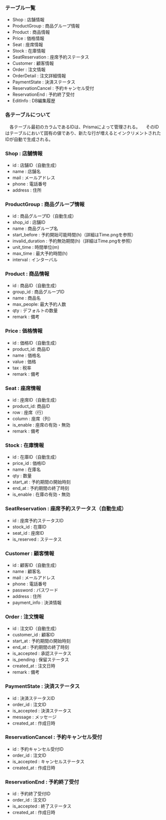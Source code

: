 ### テーブル一覧
- Shop              : 店舗情報
- ProductGroup      : 商品グループ情報
- Product           : 商品情報
- Price             : 価格情報
- Seat              : 座席情報
- Stock             : 在庫情報
- SeatReservation   : 座席予約ステータス
- Customer          : 顧客情報
- Order             : 注文情報
- OrderDetail       : 注文詳細情報
- PaymentState      : 決済ステータス
- ReservationCancel : 予約キャンセル受付
- ReservationEnd    : 予約終了受付
- EditInfo          : DB編集履歴

### 各テーブルについて
　各テーブル最初のカラムであるIDは、Prismaによって管理される。
　そのIDはテーブルにおいて固有の値であり、新たな行が増えるとインクリメントされたIDが自動で生成される。

### Shop : 店舗情報
- id        : 店舗ID（自動生成）
- name      : 店舗名
- mail      : メールアドレス
- phone     : 電話番号
- address   : 住所

### ProductGroup : 商品グループ情報
- id                : 商品グループID（自動生成）
- shop_id           : 店舗ID
- name              : 商品グループ名
- start_before      : 予約開始可能時間(h)（詳細はTime.pngを参照）
- invalid_duration  : 予約無効期間(h)（詳細はTime.pngを参照）
- unit_time         : 時間単位(m)
- max_time          : 最大予約時間(h)
- interval          : インターバル

### Product : 商品情報
- id        : 商品ID（自動生成）
- group_id  : 商品グループID
- name      : 商品名
- max_people: 最大予約人数
- qty       : デフォルトの数量
- remark    : 備考

### Price : 価格情報
- id        : 価格ID（自動生成）
- product_id: 商品ID
- name      : 価格名
- value     : 価格
- tax       : 税率
- remark    : 備考

### Seat : 座席情報
- id        : 座席ID（自動生成）
- product_id: 商品ID
- row       : 座席（行）
- column    : 座席（列）
- is_enable : 座席の有効・無効
- remark    : 備考

### Stock : 在庫情報
- id        : 在庫ID（自動生成）
- price_id  : 価格ID
- name      : 在庫名
- qty       : 数量
- start_at  : 予約期間の開始時刻
- end_at    : 予約期間の終了時刻
- is_enable : 在庫の有効・無効

### SeatReservation : 座席予約ステータス（自動生成）
- id            : 座席予約ステータスID
- stock_id      : 在庫ID
- seat_id       : 座席ID
- is_reserved   : ステータス

### Customer : 顧客情報
- id            : 顧客ID（自動生成）
- name          : 顧客名
- mail          : メールアドレス
- phone         : 電話番号
- password      : パスワード
- address       : 住所
- payment_info  : 決済情報

### Order : 注文情報
- id            : 注文ID（自動生成）
- customer_id   : 顧客ID
- start_at      : 予約期間の開始時刻
- end_at        : 予約期間の終了時刻
- is_accepted   : 承認ステータス
- is_pending    : 保留ステータス
- created_at    : 注文日時
- remark        : 備考

### PaymentState : 決済ステータス
- id            : 決済ステータスID
- order_id      : 注文ID
- is_accepted   : 決済ステータス
- message       : メッセージ
- created_at    : 作成日時

### ReservationCancel : 予約キャンセル受付
- id            : 予約キャンセル受付ID
- order_id      : 注文ID
- is_accepted   : キャンセルステータス
- created_at    : 作成日時

### ReservationEnd : 予約終了受付
- id            : 予約終了受付ID
- order_id      : 注文ID
- is_accepted   : 終了ステータス
- created_at    : 作成日時